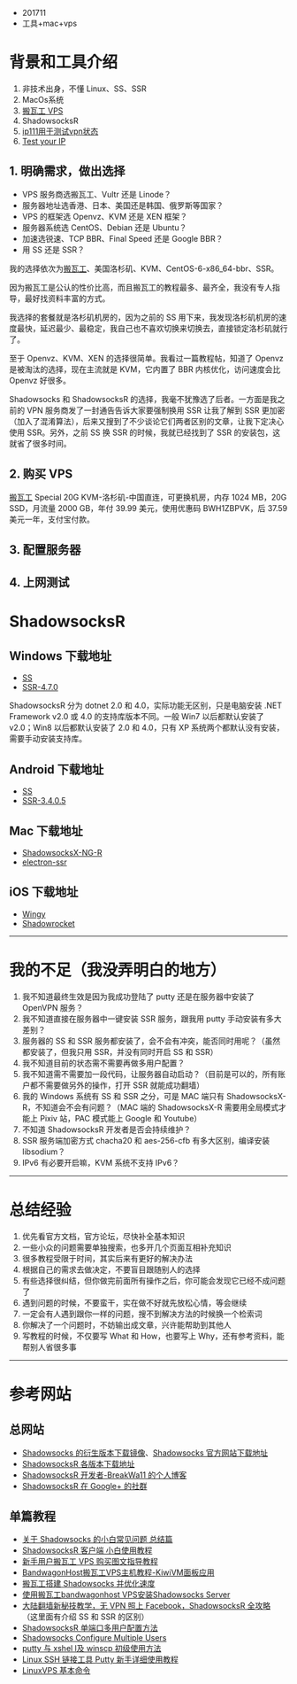 

* 201711
* 工具+mac+vps



# 背景和工具介绍

1. 非技术出身，不懂 Linux、SS、SSR
2. MacOs系统
3. [搬瓦工 VPS](https://bandwagonhost.com/aff.php?aff=20657)
4. ShadowsocksR
5. [ip111用于测试vpn状态](http://ip111.cn/)
6. [Test your IP](http://ping.pe/)



## 1. 明确需求，做出选择

- VPS 服务商选搬瓦工、Vultr 还是 Linode？
- 服务器地址选香港、日本、美国还是韩国、俄罗斯等国家？
- VPS 的框架选 Openvz、KVM 还是 XEN 框架？
- 服务器系统选 CentOS、Debian 还是 Ubuntu？
- 加速选锐速、TCP BBR、Final Speed 还是 Google BBR？
- 用 SS 还是 SSR？

我的选择依次为[搬瓦工](https://bandwagonhost.com/aff.php?aff=20657)、美国洛杉矶、KVM、CentOS-6-x86_64-bbr、SSR。

因为搬瓦工是公认的性价比高，而且搬瓦工的教程最多、最齐全，我没有专人指导，最好找资料丰富的方式。

我选择的套餐就是洛杉矶机房的，因为之前的 SS 用下来，我发现洛杉矶机房的速度最快，延迟最少、最稳定，我自己也不喜欢切换来切换去，直接锁定洛杉矶就行了。

至于 Openvz、KVM、XEN 的选择很简单。我看过一篇教程帖，知道了 Openvz 是被淘汰的选择，现在主流就是 KVM，它内置了 BBR 内核优化，访问速度会比 Openvz 好很多。

Shadowsocks 和 ShadowsocksR 的选择，我毫不犹豫选了后者。一方面是我之前的 VPN 服务商发了一封通告告诉大家要强制换用 SSR 让我了解到 SSR 更加密（加入了混淆算法），后来又搜到了不少谈论它们两者区别的文章，让我下定决心使用 SSR。另外，之前 SS 换 SSR 的时候，我就已经找到了 SSR 的安装包，这就省了很多时间。



## 2. 购买 VPS

[搬瓦工](https://bandwagonhost.com/aff.php?aff=20657) Special 20G KVM-洛杉矶-中国直连，可更换机房，内存 1024 MB，20G SSD，月流量 2000 GB，年付 39.99 美元，使用优惠码 BWH1ZBPVK，后 37.59 美元一年，支付宝付款。



## 3. 配置服务器



## 4. 上网测试



# ShadowsocksR

## Windows 下载地址

- [SS](https://github.com/shadowsocks/shadowsocks-windows/releases)
- [SSR-4.7.0](https://cache.cdn.bydisk.com/ShadowsocksR-4.7.0-win.7z)

ShadowsocksR 分为 dotnet 2.0 和 4.0，实际功能无区别，只是电脑安装 .NET Framework v2.0 或 4.0 的支持库版本不同。一般 Win7 以后都默认安装了 v2.0；Win8 以后都默认安装了 2.0 和 4.0，只有 XP 系统两个都默认没有安装，需要手动安装支持库。

## Android 下载地址

- [SS](https://github.com/shadowsocks/shadowsocks-android/releases)
- [SSR-3.4.0.5](https://qiniucloud.download.storage.bydisk.com/ssr-3.4.0.5.apk)

## Mac 下载地址

- [ShadowsocksX-NG-R](https://github.com/qinyuhang/ShadowsocksX-NG-R/releases)
- [electron-ssr](https://github.com/erguotou520/electron-ssr/releases)

## iOS 下载地址

- [Wingy](https://itunes.apple.com/us/app/wingy-http-s-socks5-proxy-utility/id1178584911)
- [Shadowrocket](https://itunes.apple.com/us/app/shadowrocket/id932747118)

------

# 我的不足（我没弄明白的地方）

1. 我不知道最终生效是因为我成功登陆了 putty 还是在服务器中安装了 OpenVPN 服务？
2. 我不知道直接在服务器中一键安装 SSR 服务，跟我用 putty 手动安装有多大差别？
3. 服务器的 SS 和 SSR 服务都安装了，会不会有冲突，能否同时用呢？（虽然都安装了，但我只用 SSR，并没有同时开启 SS 和 SSR）
4. 我不知道目前的状态需不需要再做多用户配置？
5. 我不知道需不需要加一段代码，让服务器自动启动？（目前是可以的，所有账户都不需要做另外的操作，打开 SSR 就能成功翻墙）
6. 我的 Windows 系统有 SS 和 SSR 之分，可是 MAC 端只有 ShadowsocksX-R，不知道会不会有问题？（MAC 端的 ShadowsocksX-R 需要用全局模式才能上 Pixiv 站，PAC 模式能上 Google 和 Youtube）
7. 不知道 ShadowsocksR 开发者是否会持续维护？
8. SSR 服务端加密方式 chacha20 和 aes-256-cfb 有多大区别，编译安装 libsodium？
9. IPv6 有必要开启嘛，KVM 系统不支持 IPv6？

------

# 总结经验

1. 优先看官方文档，官方论坛，尽快补全基本知识
2. 一些小众的问题需要单独搜索，也多开几个页面互相补充知识
3. 很多教程受限于时间，其实后来有更好的解决办法
4. 根据自己的需求去做决定，不要盲目跟随别人的选择
5. 有些选择很纠结，但你做完前面所有操作之后，你可能会发现它已经不成问题了
6. 遇到问题的时候，不要蛮干，实在做不好就先放松心情，等会继续
7. 一定会有人遇到跟你一样的问题，搜不到解决方法的时候换一个检索词
8. 你解决了一个问题时，不妨输出成文章，兴许能帮助到其他人
9. 写教程的时候，不仅要写 What 和 How，也要写上 Why，还有参考资料，能帮别人省很多事

------

# 参考网站

## 总网站

- [Shadowsocks 的衍生版本下载镜像](https://ssr.h2y.co/)、[Shadowsocks 官方网站下载地址](https://shadowsocks.org/en/download/clients.html)
- [ShadowsocksR 各版本下载地址](https://bbs.bydisk.com/shadowsocks-download.html)
- [ShadowsocksR 开发者-BreakWa11 的个人博客](https://breakwa11.blogspot.com/)
- [ShadowsocksR 在 Google+ 的社群](https://plus.google.com/communities/117390969460066916686)

## 单篇教程

- [关于 Shadowsocks 的小白常见问题 总结篇](https://doub.io/ss-jc35/#Shadowsocks原版和ShadowsocksR的区别是什么？)
- [ShadowsocksR 客户端 小白使用教程](https://doub.io/ss-jc10/)
- [新手用户搬瓦工 VPS 购买图文指导教程](http://banwagong.cn/gonglue.html)
- [BandwagonHost搬瓦工VPS主机教程-KiwiVM面板应用](http://www.bawagon.com/kiwivm/)
- [搬瓦工搭建 Shadowsocks 并优化速度](https://blog.kuoruan.com/48.html)
- [使用搬瓦工bandwagonhost VPS安装Shadowsocks Server](http://blog.csdn.net/win_turn/article/details/51559867)
- [大陆翻墙新秘技教学，无 VPN 照上 Facebook，ShadowsocksR 全攻略](https://unwire.hk/2017/08/16/shadowsocks-windows-macos/software/) （这里面有介绍 SS 和 SSR 的区别）
- [ShadowsocksR 单端口多用户配置方法](https://breakwa11.blogspot.com/2017/01/shadowsocksr-mu.html)
- [Shadowsocks Configure Multiple Users](https://github.com/shadowsocks/shadowsocks/wiki/Configure-Multiple-Users)
- [putty 与 xshel l及 winscp 初级使用方法](http://www.bawagon.com/puttyandwinscp/)
- [Linux SSH 链接工具 Putty 新手详细使用教程](https://doub.io/linux-jc2/)
- [LinuxVPS 基本命令](http://www.bawagon.com/linuxvps%E5%9F%BA%E6%9C%AC%E5%91%BD%E4%BB%A4/)